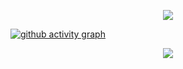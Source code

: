 <p align="center"><img src="https://profile-counter.glitch.me/jorexdeveloper/count.svg" /></p>

[![github activity graph](https://github-readme-activity-graph.vercel.app/graph?username=jorexdeveloper&bg_color=000000&color=53f547&line=65f207&point=2c42ed&area=true&hide_border=true)](https://github.com/jorexdeveloper/github-readme-activity-graph)

<p align="center"><img src="https://repobeats.axiom.co/api/embed/5708c01fc2970fa6f945a069e73acc7f9d70d90a.svg"/> </p>
